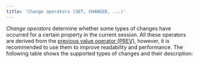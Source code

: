 ```yaml
---
title: 'Change operators (SET, CHANGED, ...)'
---
```


*Change operators* determine whether some types of changes have occurred for a certain property in the current session. All these operators are derived from the [previous value operator (PREV)](Previous_value_PREV_.md), however, it is recommended to use them to improve readability and performance. The following table shows the supported types of changes and their description:



